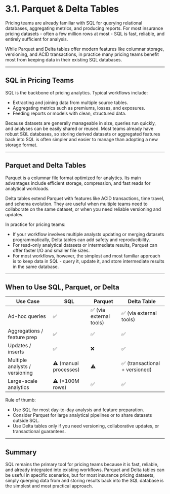 # 3.1. Parquet & Delta Tables

Pricing teams are already familiar with SQL for querying relational databases, aggregating metrics, and producing reports. For most insurance pricing datasets - often a few million rows at most - SQL is fast, reliable, and entirely sufficient for analysis.  

While Parquet and Delta tables offer modern features like columnar storage, versioning, and ACID transactions, in practice many pricing teams benefit most from keeping data in their existing SQL databases.

---

## SQL in Pricing Teams

SQL is the backbone of pricing analytics. Typical workflows include:

- Extracting and joining data from multiple source tables.
- Aggregating metrics such as premiums, losses, and exposures.
- Feeding reports or models with clean, structured data.

Because datasets are generally manageable in size, queries run quickly, and analyses can be easily shared or reused. Most teams already have robust SQL databases, so storing derived datasets or aggregated features back into SQL is often simpler and easier to manage than adopting a new storage format.

---

## Parquet and Delta Tables

Parquet is a columnar file format optimized for analytics. Its main advantages include efficient storage, compression, and fast reads for analytical workloads.  

Delta tables extend Parquet with features like ACID transactions, time travel, and schema evolution. They are useful when multiple teams need to collaborate on the same dataset, or when you need reliable versioning and updates.  

In practice for pricing teams:

- If your workflow involves multiple analysts updating or merging datasets programmatically, Delta tables can add safety and reproducibility.  
- For read-only analytical datasets or intermediate results, Parquet can offer faster I/O and smaller file sizes.  
- For most workflows, however, the simplest and most familiar approach is to keep data in SQL - query it, update it, and store intermediate results in the same database.

---

## When to Use SQL, Parquet, or Delta

| Use Case                      | SQL                     | Parquet                       | Delta Table                     |
|--------------------------------|------------------------|-------------------------------|---------------------------------|
| Ad-hoc queries                 | ✅                     | ✅ (via external tools)       | ✅ (via external tools)         |
| Aggregations / feature prep    | ✅                     | ✅                            | ✅                              |
| Updates / inserts              | ✅                     | ❌                            | ✅                              |
| Multiple analysts / versioning | ⚠️ (manual processes)  | ⚠️                            | ✅ (transactional + versioned) |
| Large-scale analytics          | ⚠️ (>100M rows)        | ✅                            | ✅                              |

Rule of thumb:  
- Use SQL for most day-to-day analysis and feature preparation.  
- Consider Parquet for large analytical pipelines or to share datasets outside SQL.  
- Use Delta tables only if you need versioning, collaborative updates, or transactional guarantees.

---

## Summary

SQL remains the primary tool for pricing teams because it is fast, reliable, and already integrated into existing workflows. Parquet and Delta tables can be useful in specific scenarios, but for most insurance pricing datasets, simply querying data from and storing results back into the SQL database is the simplest and most practical approach.
